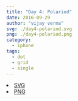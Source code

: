 ```yaml
---
title: "Day 4: Polariod"
date: 2016-09-29
author: "vijay verma"
svg: ./day4-polariod.svg
png: ./day4-polariod.png
category:
  - iphone
tags:
  - dot
  - grid
  - single
---
```

<li><a href="./day4-polariod.svg" download className="btn-svg">SVG</a></li>
<li><a href="/day4-polariod.png" download className="btn-png">PNG</a></li>
